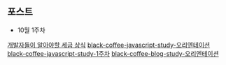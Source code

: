 ## 포스트

- 10월 1주차

[개발자들이 알아야할 세금 상식](https://wani-coding.tistory.com/112)
[black-coffee-javascript-study-오리엔테이션](https://wani-coding.tistory.com/105)
[black-coffee-javascript-study-1주차](https://wani-coding.tistory.com/106)
[black-coffee-blog-study-오리엔테이션](https://wani-coding.tistory.com/108)